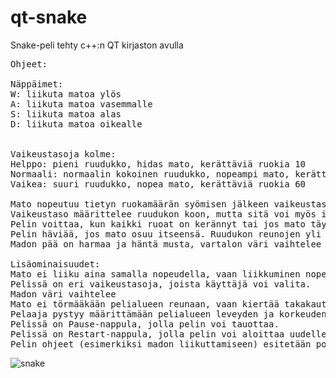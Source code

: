 # qt-snake
Snake-peli tehty c++:n QT kirjaston avulla

<pre>
Ohjeet:

Näppäimet:
W: liikuta matoa ylös
A: liikuta matoa vasemmalle
S: liikuta matoa alas
D: liikuta matoa oikealle


Vaikeustasoja kolme:
Helppo: pieni ruudukko, hidas mato, kerättäviä ruokia 10
Normaali: normaalin kokoinen ruudukko, nopeampi mato, kerättäviä ruokia 30
Vaikea: suuri ruudukko, nopea mato, kerättäviä ruokia 60

Mato nopeutuu tietyn ruokamäärän syömisen jälkeen vaikeustasosta riippuen
Vaikeustaso määrittelee ruudukon koon, mutta sitä voi myös itse muokata,
Pelin voittaa, kun kaikki ruoat on kerännyt tai jos mato täyttää ruudukon kokonaan
Pelin häviää, jos mato osuu itseensä. Ruudukon reunojen yli voi liikkua.
Madon pää on harmaa ja häntä musta, vartalon väri vaihtelee vihreän eri sävyissä

Lisäominaisuudet:
Mato ei liiku aina samalla nopeudella, vaan liikkuminen nopeutuu pelin edetessä.
Pelissä on eri vaikeustasoja, joista käyttäjä voi valita.
Madon väri vaihtelee
Mato ei törmääkään pelialueen reunaan, vaan kiertää takakautta takaisin pelialueelle.
Pelaaja pystyy määrittämään pelialueen leveyden ja korkeuden.
Pelissä on Pause-nappula, jolla pelin voi tauottaa.
Pelissä on Restart-nappula, jolla pelin voi aloittaa uudelleen.
Pelin ohjeet (esimerkiksi madon liikuttamiseen) esitetään popup-ikkunassa tai jotenkin muuten pelin aikana.
</pre>

![snake](https://user-images.githubusercontent.com/32646472/58496796-3fa53000-8183-11e9-929d-1153928d486a.png)

